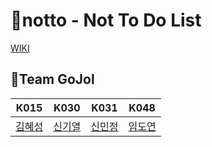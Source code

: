 # 🚫notto - Not To Do List
 
[WIKI](https://github.com/boostcampwm-2021/android07-notto/wiki)

## 🐥Team GoJol
|K015|K030|K031|K048|
|:---:|:---:|:---:|:---:|
|[김혜성](https://github.com/Hyesung82)|[신기열](https://github.com/betterafter)|[신민정](https://github.com/MinjungShin)|[임도연](https://github.com/dddooo9)|
